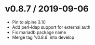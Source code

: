 
v0.8.7 / 2019-09-06
==================

  * Pin to alpine 3.10
  * Add perl-ldap support for external auth
  * Fix mariadb package name
  * Merge tag 'v0.8.6' into develop
